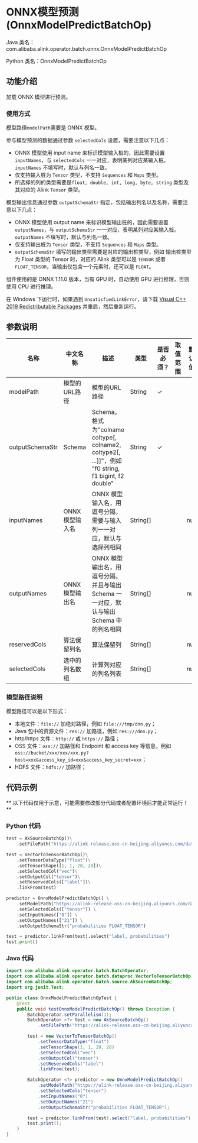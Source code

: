 # ONNX模型预测 (OnnxModelPredictBatchOp)
Java 类名：com.alibaba.alink.operator.batch.onnx.OnnxModelPredictBatchOp

Python 类名：OnnxModelPredictBatchOp


## 功能介绍

加载 ONNX 模型进行预测。

### 使用方式

模型路径```modelPath```需要是 ONNX 模型。

参与模型预测的数据通过参数 ```selectedCols``` 设置，需要注意以下几点：

- ONNX 模型使用 input name 来标识模型输入桩的，因此需要设置 ```inputNames```，与 ```selectedCols``` 一一对应，表明某列对应某输入桩。```inputNames``` 不填写时，默认与列名一致。
- 仅支持输入桩为 ```Tensor``` 类型，不支持 ```Sequences``` 和 ```Maps``` 类型。
- 所选择的列的类型需要是```float, double, int, long, byte, string``` 类型及其对应的 Alink ```Tensor``` 类型。

模型输出信息通过参数 ```outputSchemaStr``` 指定，包括输出列名以及名称，需要注意以下几点：

- ONNX 模型使用 output name 来标识模型输出桩的，因此需要设置 ```outputNames```，与 ```outputSchemaStr``` 一一对应，表明某列对应某输入桩。```outputNames``` 不填写时，默认与列名一致。
- 仅支持输出桩为 ```Tensor``` 类型，不支持 ```Sequences``` 和 ```Maps``` 类型。
- ```outputSchemaStr``` 填写的输出类型需要是对应的输出桩类型，例如 输出桩类型 为 Float 类型的 Tensor 时，对应的 Alink 类型可以是 ```TENSOR``` 或者 ```FLOAT_TENSOR```，当输出仅包含一个元素时，还可以是 ```FLOAT```。

组件使用的是 ONNX 1.11.0 版本，当有 GPU 时，自动使用 GPU 进行推理，否则使用 CPU 进行推理。

在 Windows 下运行时，如果遇到 ```UnsatisfiedLinkError```，请下载 [Visual C++ 2019 Redistributable Packages](https://support.microsoft.com/en-us/help/2977003/the-latest-supported-visual-c-downloads) 并重启，然后重新运行。

## 参数说明

| 名称 | 中文名称 | 描述 | 类型 | 是否必须？ | 取值范围 | 默认值 |
| --- | --- | --- | --- | --- | --- | --- |
| modelPath | 模型的URL路径 | 模型的URL路径 | String | ✓ |  |  |
| outputSchemaStr | Schema | Schema。格式为"colname coltype[, colname2, coltype2[, ...]]"，例如 "f0 string, f1 bigint, f2 double" | String | ✓ |  |  |
| inputNames | ONNX 模型输入名 | ONNX 模型输入名，用逗号分隔，需要与输入列一一对应，默认与选择列相同 | String[] |  |  | null |
| outputNames | ONNX 模型输出名 | ONNX 模型输出名，用逗号分隔，并且与输出 Schema 一一对应，默认与输出 Schema 中的列名相同 | String[] |  |  | null |
| reservedCols | 算法保留列名 | 算法保留列 | String[] |  |  | null |
| selectedCols | 选中的列名数组 | 计算列对应的列名列表 | String[] |  |  | null |

### 模型路径说明

模型路径可以是以下形式：

- 本地文件：```file://``` 加绝对路径，例如 ```file:///tmp/dnn.py```；
- Java 包中的资源文件：```res://``` 加路径，例如 ```res:///dnn.py```；
- http/https 文件：```http://``` 或 ```https://``` 路径；
- OSS 文件：```oss://``` 加路径和 Endpoint 和 access key
  等信息，例如```oss://bucket/xxx/xxx/xxx.py?host=xxx&access_key_id=xxx&access_key_secret=xxx```；
- HDFS 文件：```hdfs://``` 加路径；

## 代码示例

** 以下代码仅用于示意，可能需要修改部分代码或者配置环境后才能正常运行！**

### Python 代码

```python
test = AkSourceBatchOp()\
    .setFilePath("https://alink-release.oss-cn-beijing.aliyuncs.com/data-files/mnist_test_vector.ak");

test = VectorToTensorBatchOp()\
    .setTensorDataType("float")\
    .setTensorShape([1, 1, 28, 28])\
    .setSelectedCol("vec")\
    .setOutputCol("tensor")\
    .setReservedCols(["label"])\
    .linkFrom(test)

predictor = OnnxModelPredictBatchOp() \
    .setModelPath("https://alink-release.oss-cn-beijing.aliyuncs.com/data-files/cnn_mnist_pytorch.onnx") \
    .setSelectedCols(["tensor"]) \
    .setInputNames(["0"]) \
    .setOutputNames(["21"]) \
    .setOutputSchemaStr("probabilities FLOAT_TENSOR")

test = predictor.linkFrom(test).select("label, probabilities")
test.print()
```

### Java 代码

```java
import com.alibaba.alink.operator.batch.BatchOperator;
import com.alibaba.alink.operator.batch.dataproc.VectorToTensorBatchOp;
import com.alibaba.alink.operator.batch.source.AkSourceBatchOp;
import org.junit.Test;

public class OnnxModelPredictBatchOpTest {
	@Test
	public void testOnnxModelPredictBatchOp() throws Exception {
		BatchOperator.setParallelism(1);
		BatchOperator <?> test = new AkSourceBatchOp()
			.setFilePath("https://alink-release.oss-cn-beijing.aliyuncs.com/data-files/mnist_test_vector.ak");

		test = new VectorToTensorBatchOp()
			.setTensorDataType("float")
			.setTensorShape(1, 1, 28, 28)
			.setSelectedCol("vec")
			.setOutputCol("tensor")
			.setReservedCols("label")
			.linkFrom(test);

		BatchOperator <?> predictor = new OnnxModelPredictBatchOp()
			.setModelPath("https://alink-release.oss-cn-beijing.aliyuncs.com/data-files/cnn_mnist_pytorch.onnx")
			.setSelectedCols("tensor")
			.setInputNames("0")
			.setOutputNames("21")
			.setOutputSchemaStr("probabilities FLOAT_TENSOR");

		test = predictor.linkFrom(test).select("label, probabilities");
		test.print();
	}
}
```

